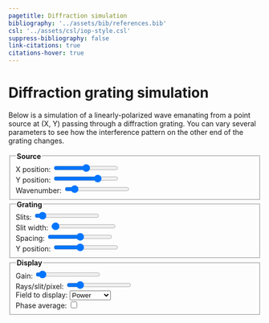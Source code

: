 ```yaml
---
pagetitle: Diffraction simulation
bibliography: '../assets/bib/references.bib'
csl: '../assets/csl/iop-style.csl'
suppress-bibliography: false
link-citations: true
citations-hover: true
---
```


# Diffraction grating simulation

Below is a simulation of a linearly-polarized wave emanating from a point source at (X, Y) passing through a diffraction grating.
You can vary several parameters to see how the interference pattern on the other end of the grating changes.

<div class="centered-block">
<div class="controls">
<fieldset>
    <legend><b>Source</b></legend>
    <div class = "input-container">
        <label for="source_x_input">X position: <output id="source_x_output"/></label>
        <input type="range" id="source_x_input" min="-8" max="8" value="0" step="0.1" autocomplete="off"/>
    </div>
        <div class = "input-container">
        <label for="source_y_input">Y position: <output id="source_y_output"/></label>
        <input type="range" id="source_y_input" min="-10" max="-0.1" value="-3" step="0.1" autocomplete="off"/>
    </div>
    <div class = "input-container">
        <label for="wavenumber_input">Wavenumber: <output id="wavenumber_output"/></label></li>
        <input type="range" id="wavenumber_input" min="1" max="64" value="8" step="1" autocomplete="off"/></li>
    </div>
</fieldset>
<fieldset>
    <legend><b>Grating</b></legend>
    <div class = "input-container">
        <label for="numslits_input">Slits: <output id="numslits_output"/></label>
        <input type="range" id="numslits_input" min="1" max="16" value="2" step="1" autocomplete="off"/>
    </div>
    <div class = "input-container">
        <label for="slitwidth_input">Slit width: <output id = "slitwidth_output"/></label>
        <input type="range" id="slitwidth_input" min="0.01" max="0.95" value="0.02" step="0.005" autocomplete="off"/>
    </div>
    <div class = "input-container">
        <label for="spacing_input">Spacing: <output id = "spacing_output"/></label>
        <input type="range" id="spacing_input" min="0" max="1" value="0.5" step="0.01" autocomplete="off"/>
    </div>
    <div class = "input-container">
        <label for="position_input">Y position: <output id="position_output"/></label>
        <input type="range" id="position_input" min="-0.5" max="0.0" value="-0.3" step="any" autocomplete="off"/>
    </div>
</fieldset>
<fieldset>
    <legend><b>Display</b></legend>
    <div class = "input-container">
        <label for="gain_input">Gain: <output id="gain_output"/></label>
        <input type="range" id="gain_input" min="0.5" max="10" value="1" step="0.1" autocomplete="off"/>
    </div>
    <div class = "input-container">
        <label for="rays_input">Rays/slit/pixel: <output id="rays_output"/></label>
        <input type="range" id="rays_input" min="1" max="25" value="5" step="1" autocomplete="off"/>
    </div>
    <div class = "input-container">
        <label for ="display_input">Field to display: </label>
        <select name="display_input" id="display_input" autocomplete = "off">
            <option value="display-power" selected>Power</option>
            <option value="display-amplitude">Amplitude</option>
        </select>
    </div>
    <div class = "input-container">
        <label>Phase average: <input type="checkbox" id="phase_average_input" value = "phase_average" autocomplete="off"></label>
    </div>
</fieldset>
</div>

<canvas id="canvas" width=600 height=800></canvas>
</div>

<script src = "../scripts/webgl.js"></script>
<script>
// Get the webgl rendering context
var gl = canvas.getContext('webgl');


// vertex shader
var vshader = `
attribute vec4 position;
void main() {
    gl_Position = position;
}
`;

// fragment shader
var fshader = `
precision highp float;

uniform float width;
uniform float height;
#define PI 3.141592653589
float timefreq = 100.0;
uniform float time;

#define RED vec3(162., 30., 37.) / 256.0
#define BLUE vec3(11., 102., 188.) / 256.0
#define WHITE vec3(1.0, 1.0, 1.0)
#define BLACK vec3(0.0, 0.0, 0.0)

#define MIN_DIST 0.0125
#define BLUR_RADIUS 1.05
#define SLIT_HEIGHT 0.02

#define MAX_SLITS 16
float centers[MAX_SLITS];

uniform float grating_y;
uniform int num_slits;
uniform float spacing;
uniform float slit_width;
uniform float wavenumber;
uniform float source_x;
uniform float source_y;
uniform float gain;
uniform int display_type;

uniform bool phase_average;

#define MAX_RAYS 200
uniform int num_rays;

float wave_amplitude(vec2 pos, vec2 sourcePos, float k, float t, float phi, float dist) {
    float x = (distance(pos, sourcePos) + dist) / width;
    float k1 = 2.0 * PI * wavenumber;
    const float vg = 1.0 / (16.0 * PI);
    float w = k1 * vg;

    float A = gain * 2.0 * abs(sourcePos.y/height - grating_y);

    return A * cos(k1*x - w*t + phi) / x;
}

vec3 color_amplitude(float amplitude) {
    vec3 color;
    if (amplitude > 0.0) {
        color = RED;
    } else {
        color = BLUE;
    }
    float s = pow(abs(amplitude), 1.2) * 1.2; // gamma correction and scaling
    s = clamp(s, 0.0, 1.0); // clamp to [0,1]
    color *= s;
    return color;
}

float colormap_f1(float x) {
    return -510.0 * x + 255.0;
}

float colormap_f2(float x) {
    return (-1891.7 * x + 217.46) * x + 255.0;
}

float colormap_f3(float x) {
    return 9.26643676359015e1 * sin((x - 4.83450094847127e-1) * 9.93) + 1.35940451627965e2;
}

float colormap_f4(float x) {
    return -510.0 * x + 510.0;
}

float colormap_f5(float x) {
    float xx = x - 197169.0 / 251000.0;
    return (2510.0 * xx - 538.31) * xx;
}

float colormap_red(float x) {
    if (x < 0.0) {
        return 1.0;
    } else if (x < 10873.0 / 94585.0) {
        float xx = colormap_f2(x);
        if (xx > 255.0) {
            return (510.0 - xx) / 255.0;
        } else {
            return xx / 255.0;
        }
    } else if (x < 0.5) {
        return 1.0;
    } else if (x < 146169.0 / 251000.0) {
        return colormap_f4(x) / 255.0;
    } else if (x < 197169.0 / 251000.0) {
        return colormap_f5(x) / 255.0;
    } else {
        return 0.0;
    }
}

float colormap_green(float x) {
    if (x < 10873.0 / 94585.0) {
        return 1.0;
    } else if (x < 36373.0 / 94585.0) {
        return colormap_f2(x) / 255.0;
    } else if (x < 0.5) {
        return colormap_f1(x) / 255.0;
    } else if (x < 197169.0 / 251000.0) {
        return 0.0;
    } else if (x <= 1.0) {
        return abs(colormap_f5(x)) / 255.0;
    } else {
        return 0.0;
    }
}

float colormap_blue(float x) {
    if (x < 0.0) {
        return 0.0;
    } else if (x < 36373.0 / 94585.0) {
        return colormap_f1(x) / 255.0;
    } else if (x < 146169.0 / 251000.0) {
        return colormap_f3(x) / 255.0;
    } else if (x <= 1.0) {
        return colormap_f4(x) / 255.0;
    } else {
        return 0.0;
    }
}

vec3 colormap(float x) {
    return vec3(colormap_red(x), colormap_green(x), colormap_blue(x));
}

const float inv_log10 = 1.0 / log(10.0);
float log10(float x) {
    return inv_log10 * log(x);
}

float rescale(float x, float min, float max) {
    return (x - min) / (max - min);
}

vec3 color_power(float amplitude) {
    float power = amplitude*amplitude;
    float max_color = phase_average ? 0.5 : 0.75;
    float min_color = phase_average ? -1.5: -0.5;
    float power_db = rescale(log10(power), min_color, max_color);
    return colormap(1.0 - power_db);
}

vec3 wave_color(float amplitude) {
    if (display_type == 1) {
        return color_amplitude(amplitude);
    } else {
        return color_power(amplitude);
    }
}

float get_width() {
    if (num_slits > 1) {
        return 0.5 * slit_width * spacing / float(num_slits - 1);
    } else {
        return 0.5 * slit_width;
    }
}


float cast_rays(vec2 pos, vec2 sourcePos, float phi) {
    float x = pos.x;
    float y = pos.y;

    if (y/height < grating_y) {
        return wave_amplitude(pos, sourcePos, wavenumber, time, phi, 0.0);
    }

    float w = get_width();
    float dy = y - grating_y*height;

    float amplitude = 0.0;

    // iterate over slits
    float num_hits = 0.0;
    float total_angle = 0.0;

    for (int i = 0; i < MAX_SLITS; i++) {
        if (i >= num_slits) {break;}
        
        float dx_min = pos.x - (centers[i] - w) * width;
        float dx_max = pos.x - (centers[i] + w) * width;
        float theta_min = atan(dy, -dx_max);
        float theta_max = atan(dy, -dx_min);
        float angle_frac = theta_max - theta_min;
        total_angle += angle_frac;
        float dtheta = angle_frac / float(num_rays);

        for (int i = 0; i < MAX_RAYS; i++) {
            if (i >= num_rays) {break;}
            float theta = theta_min + (float(i)+0.5) * dtheta;
            // check here for sign convention
            vec2 ray = vec2(cos(theta), sin(theta));

            // find intercept location 
            float t = dy / ray.y;
            float ix = (pos.x + ray.x*t)/width;
                
            // Get wave amplitude here
            vec2 rayPos = vec2(ix*width, grating_y*height);
            float dist = distance(rayPos, pos);
            float a = wave_amplitude(rayPos, sourcePos, wavenumber, time, phi, dist);
            amplitude += a * dtheta;
        }
    }

    return amplitude / total_angle;
}


vec3 draw_grate(vec3 base, vec2 pos) {
    float x = pos.x / width;
    float y = pos.y / height;
    float w = get_width(); 
    float grating_thickness = 0.01;

    if (y < (grating_y - grating_thickness / 2.0) ||
        y > (grating_y + grating_thickness / 2.0)) {
        return base;
    }

    for (int i = 0; i <= MAX_SLITS; i++) {
        if (i >= num_slits) {break;}
        if (x >= centers[i] - w && x <= centers[i] + w) {
            return base;
        }  
    }
    return WHITE;
}

vec3 draw_base(vec2 pos, vec2 sourcePos) {
    float amplitude = cast_rays(pos, sourcePos, 0.0);
    if (phase_average) {
        amplitude *= amplitude;
        for (int i = 1; i < 4; i++) {
            float a = cast_rays(pos, sourcePos, 2.0 * PI * float(i) / 4.0);
            amplitude += a*a;
        }
        amplitude = sqrt(amplitude/4.0);
    }

    return wave_color(amplitude);
}

void main () {
    // determine grate centers
    if (num_slits == 1) {
        centers[0] = 0.0;
    } else {
        float increment = spacing / float(num_slits-1);
        for (int i = 0; i < MAX_SLITS; i++) {
            if (i >= num_slits) {break;}
            centers[i] = -0.5 * spacing + float(i)*increment;
        }
    }

    vec2 pos = gl_FragCoord.xy - vec2(width/2.0, height/2.0);
    vec2 sourcePos = vec2(source_x * width, source_y * width + grating_y * height);

    vec3 color = draw_grate(draw_base(pos, sourcePos), pos);   
    gl_FragColor = vec4(color, 1.0);
}
`;

// Controls
var time = 0.0;
var dt = 0.1;

// Compile program
var program = compile(gl, vshader, fshader);

// Send canvas size to shader
var width = canvas.width;
var height = canvas.height;
var widthLoc = gl.getUniformLocation(program, 'width');
var heightLoc = gl.getUniformLocation(program, 'height');
var timeLoc = gl.getUniformLocation(program, 'time');
gl.uniform1f(widthLoc, width);
gl.uniform1f(heightLoc, height);

// Set controls
var spacing_output = document.querySelector("#spacing_output");
const set_spacing_output = () => {
    let n = numslits_input.value;
    if (n > 1 ) {
        let wavelength = 1.0 / wavenumber_input.value;
        let increment = spacing_input.value / Math.max(numslits_input.value - 1, 1);
        let spacing_wavelengths = increment / wavelength;
        spacing_wavelengths = Math.round(10*spacing_wavelengths)/10;
        let s = spacing_wavelengths == 1 ? '' : 's';
        spacing_output.textContent = `${spacing_wavelengths} wavelength${s}`;
    } else {
        spacing_output.textContent = "n/a";
    }
}

var slitwidth_output = document.querySelector("#slitwidth_output");
const set_slitwidth_output = () => {
    let n = numslits_input.value;
    let wavelength = 1.0 / wavenumber_input.value;
    let increment = slitwidth_input.value;
    if (n > 1) {
        increment = spacing_input.value * slitwidth_input.value / (n-1);
    }
    let spacing_wavelengths = increment / wavelength;
    spacing_wavelengths = Math.round(20*spacing_wavelengths)/20;
    let s = spacing_wavelengths == 1 ? '' : 's';
    slitwidth_output.textContent = `${spacing_wavelengths} wavelength${s}`
;
}

var spacing_input = document.querySelector("#spacing_input");
set_spacing = (val) => {
    gl.uniform1f(gl.getUniformLocation(program, 'spacing'), val);
    set_spacing_output();
}
spacing_input.addEventListener("input", (event) => {set_spacing(event.target.value)});

var slitwidth_input = document.querySelector("#slitwidth_input");
set_slitwidth = (val) => {
    gl.uniform1f(gl.getUniformLocation(program, 'slit_width'), val);
    set_slitwidth_output();
}
slitwidth_input.addEventListener("input", (event) => {set_slitwidth(event.target.value)});

var wavenumber_input = document.querySelector("#wavenumber_input");
var wavenumber_output = document.querySelector("#wavenumber_output");
set_wavenumber = (val) => {
    wavenumber_output.textContent = Math.round(10*val)/10;
    gl.uniform1f(gl.getUniformLocation(program, 'wavenumber'), val);
    set_spacing_output();
    set_slitwidth_output();
}
wavenumber_input.addEventListener("input", (event) => {set_wavenumber(event.target.value)});

var gain_input = document.querySelector("#gain_input");
var gain_output = document.querySelector("#gain_output");
set_gain = (val) => {
    gain_output.textContent = Math.round(10*val)/10;
    gl.uniform1f(gl.getUniformLocation(program, 'gain'), val);
    set_spacing_output();
    set_slitwidth_output();
}
gain_input.addEventListener("input", (event) => {set_gain(event.target.value)});

var numslits_input = document.querySelector("#numslits_input");
var numslits_output = document.querySelector("#numslits_output");
set_numslits = (val) => {
    numslits_output.textContent = val;
    gl.uniform1i(gl.getUniformLocation(program, 'num_slits'), val);
    set_spacing_output();
}
numslits_input.addEventListener("input", (event) => {set_numslits(event.target.value)});

var source_x_input = document.querySelector("#source_x_input");
var source_x_output = document.querySelector("#source_x_output");
set_source_x = (val) => {
    source_x_output.textContent = Math.round(100*val)/100;
    gl.uniform1f(gl.getUniformLocation(program, 'source_x'), val);
}
source_x_input.addEventListener("input", (event) => {set_source_x(event.target.value)});

var source_y_input = document.querySelector("#source_y_input");
var source_y_output = document.querySelector("#source_y_output");
set_source_y = (val) => {
    source_y_output.textContent = Math.round(100*val)/100;
    gl.uniform1f(gl.getUniformLocation(program, 'source_y'), val);
}
source_y_input.addEventListener("input", (event) => {set_source_y(event.target.value)});

var rays_input = document.querySelector("#rays_input");
var rays_output = document.querySelector("#rays_output");
set_rays = (val) => {
    rays_output.textContent = val;
    gl.uniform1i(gl.getUniformLocation(program, 'num_rays'), val);
}
rays_input.addEventListener("input", (event) => {set_rays(event.target.value)});

var position_input = document.querySelector("#position_input");
var position_output = document.querySelector("#position_output");
set_position = (val) => {
    position_output.textContent = Math.round(10*val)/10;
    gl.uniform1f(gl.getUniformLocation(program, 'grating_y'), val);
}
position_input.addEventListener("input", (event) => {set_position(event.target.value)});

var display_input = document.querySelector("#display_input");
set_display_type = (val) => {
    if (val === 'display-amplitude') {
        gl.uniform1i(gl.getUniformLocation(program, 'display_type'), 1);
    } else {
        gl.uniform1i(gl.getUniformLocation(program, 'display_type'), 0);
    }
}
display_input.addEventListener("input", (event) => {set_display_type(event.target.value)});
set_display_type(display_input.value);

var phase_average_input = document.querySelector("#phase_average_input");
set_phase_average = (val) => {
    gl.uniform1i(gl.getUniformLocation(program, 'phase_average'), phase_average_input.checked);
}
phase_average_input.addEventListener("input", (event) => {set_phase_average(event.target.value)});

// initialize controls
set_spacing(spacing_input.value);
set_slitwidth(slitwidth_input.value);
set_wavenumber(wavenumber_input.value);
set_gain(gain_input.value);
set_numslits(numslits_input.value);
set_source_x(source_x_input.value);
set_source_y(source_y_input.value);
set_rays(rays_input.value);
set_position(position_input.value);

// Define vertices and colors
var verticesColors = new Float32Array([
   //x ,  y,    z,  
    -1.0, -1.0, 0.0, 
    -1.0,  1.0, 0.0, 
     1.0,  1.0, 0.0, 
     1.0, -1.0, 0.0,
]);
  
// Save the number of vertices (3)
var n = 4;

// Get the size of each float in bytes (4)
var fsize = verticesColors.BYTES_PER_ELEMENT;
var stride = 3 * fsize;

// Create a buffer object
createBuffer(gl, verticesColors);

// Bind the attribute position to the 1st, 2nd and 3rd floats in every chunk of 6 floats in the buffer
setAttrib(gl, program, 'position', 3, gl.FLOAT, stride, 0);

const interval = setInterval(() => {
    // Set the clear color
    gl.clearColor(0.0, 0.0, 0.0, 1.0);

    // Clear canvas
    gl.clear(gl.COLOR_BUFFER_BIT);

    // Update time and draw
    time += dt;
    gl.uniform1f(timeLoc, time);
    gl.drawArrays(gl.TRIANGLE_FAN, 0, n);
}, 10);

</script>
